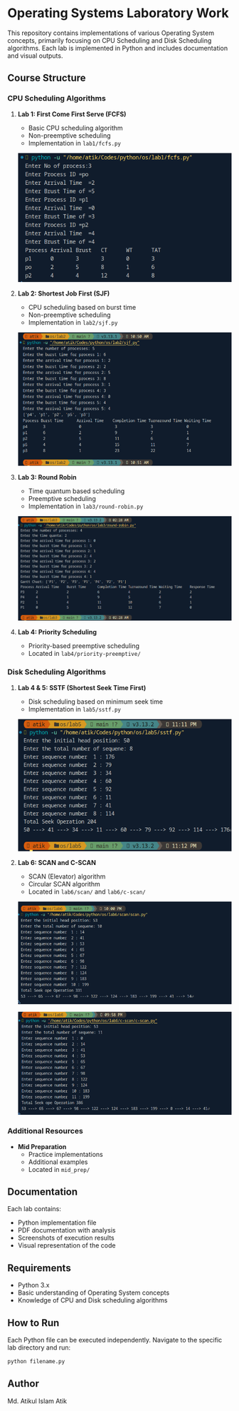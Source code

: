 # Operating Systems Laboratory Work

This repository contains implementations of various Operating System concepts, primarily focusing on CPU Scheduling and Disk Scheduling algorithms. Each lab is implemented in Python and includes documentation and visual outputs.

## Course Structure

### CPU Scheduling Algorithms

1. **Lab 1: First Come First Serve (FCFS)**

   - Basic CPU scheduling algorithm
   - Non-preemptive scheduling
   - Implementation in `lab1/fcfs.py`

   ![FCFS Output](lab1/Screenshot%20From%202025-02-13%2022-44-49.png)

2. **Lab 2: Shortest Job First (SJF)**

   - CPU scheduling based on burst time
   - Non-preemptive scheduling
   - Implementation in `lab2/sjf.py`

   ![SJF Output](lab2/Screenshot%20From%202025-02-20%2010-51-46.png)

3. **Lab 3: Round Robin**

   - Time quantum based scheduling
   - Preemptive scheduling
   - Implementation in `lab3/round-robin.py`

   ![Round Robin Output](lab3/Screenshot%20From%202025-02-28%2002-35-00.png)

4. **Lab 4: Priority Scheduling**
   - Priority-based preemptive scheduling
   - Located in `lab4/priority-preemptive/`

### Disk Scheduling Algorithms

1. **Lab 4 & 5: SSTF (Shortest Seek Time First)**

   - Disk scheduling based on minimum seek time
   - Implementation in `lab5/sstf.py`

   ![SSTF Output](lab5/Screenshot%20From%202025-03-14%2023-13-01.png)

2. **Lab 6: SCAN and C-SCAN**

   - SCAN (Elevator) algorithm
   - Circular SCAN algorithm
   - Located in `lab6/scan/` and `lab6/c-scan/`

   ![SCAN Output](lab6/scan/output.png)

   ![C-SCAN Output](lab6/c-scan/output.png)

### Additional Resources

- **Mid Preparation**
  - Practice implementations
  - Additional examples
  - Located in `mid_prep/`

## Documentation

Each lab contains:

- Python implementation file
- PDF documentation with analysis
- Screenshots of execution results
- Visual representation of the code

## Requirements

- Python 3.x
- Basic understanding of Operating System concepts
- Knowledge of CPU and Disk scheduling algorithms

## How to Run

Each Python file can be executed independently. Navigate to the specific lab directory and run:

```bash
python filename.py
```

## Author

Md. Atikul Islam Atik

